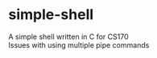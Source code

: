 # simple-shell

A simple shell written in C for CS170<br />
Issues with using multiple pipe commands<br />
